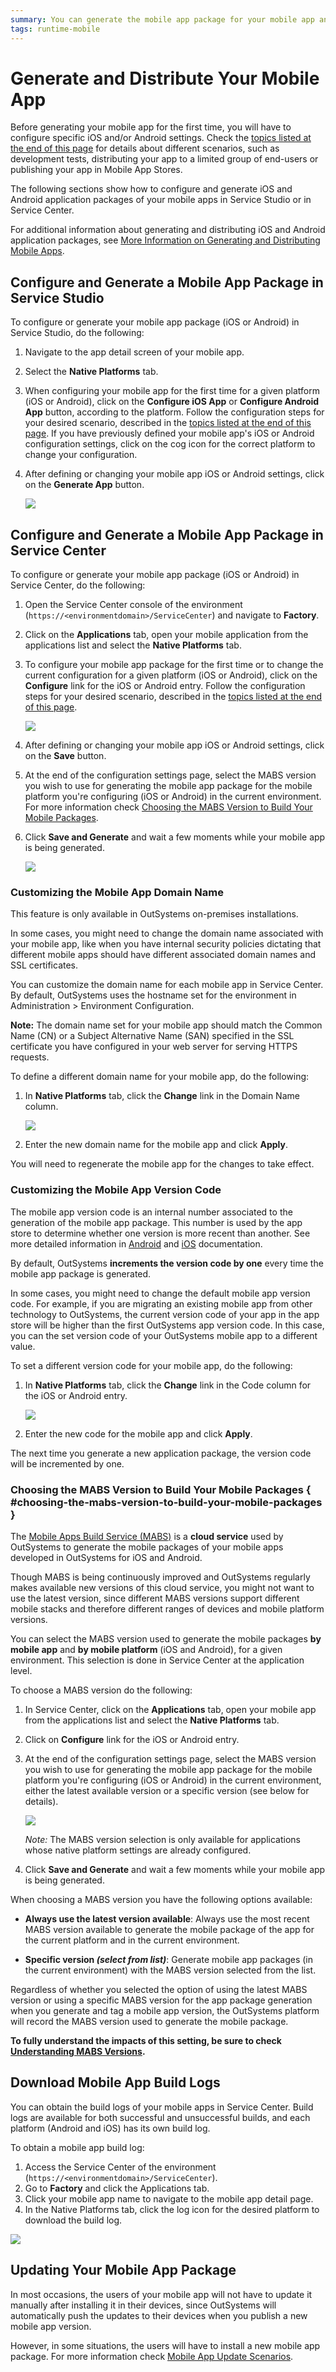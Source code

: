 ```yaml
---
summary: You can generate the mobile app package for your mobile app and distribute it for tests purposes or, when you have completed work on your app, generate a production-ready version of your app to distribute to a selected group of end-users or to publish in mobile app stores.
tags: runtime-mobile
---
```


# Generate and Distribute Your Mobile App

Before generating your mobile app for the first time, you will have to configure specific iOS and/or Android settings. Check the [topics listed at the end of this page](#Articles_in_this_Section) for details about different scenarios, such as development tests, distributing your app to a limited group of end-users or publishing your app in Mobile App Stores.

The following sections show how to configure and generate iOS and Android application packages of your mobile apps in Service Studio or in Service Center.

For additional information about generating and distributing iOS and Android application packages, see [More Information on Generating and Distributing Mobile Apps](more-information-on-generating-and-distributing-mobile-apps.md).

## Configure and Generate a Mobile App Package in Service Studio

To configure or generate your mobile app package (iOS or Android) in Service Studio, do the following:

1. Navigate to the app detail screen of your mobile app. 

1. Select the **Native Platforms** tab. 

1. When configuring your mobile app for the first time for a given platform (iOS or Android), click on the **Configure iOS App** or **Configure Android App** button, according to the platform. Follow the configuration steps for your desired scenario, described in the [topics listed at the end of this page](#Articles_in_this_Section). If you have previously defined your mobile app's iOS or Android configuration settings, click on the cog icon for the correct platform to change your configuration. 

1. After defining or changing your mobile app iOS or Android settings, click on the **Generate App** button.

    ![](images/ss_native_platforms_tab.png)

## Configure and Generate a Mobile App Package in Service Center

To configure or generate your mobile app package (iOS or Android) in Service
Center, do the following:

1. Open the Service Center console of the environment (`https://<environmentdomain>/ServiceCenter`) and navigate to **Factory**.

1. Click on the **Applications** tab, open your mobile application from the applications list and select the **Native Platforms** tab.

1. To configure your mobile app package for the first time or to change the current configuration for a given platform (iOS or Android), click on the **Configure** link for the iOS or Android entry. Follow the configuration steps for your desired scenario, described in the [topics listed at the end of this page](#Articles_in_this_Section).

    ![](<images/sc-configure-android-settings.png>)

1. After defining or changing your mobile app iOS or Android settings, click on the **Save** button.

1. At the end of the configuration settings page, select the MABS version you wish to use for generating the mobile app package for the mobile platform you're configuring (iOS or Android) in the current environment.  
    For more information check [Choosing the MABS Version to Build Your Mobile Packages](<#choosing-the-mabs-version-to-build-your-mobile-packages>).

1. Click **Save and Generate** and wait a few moments while your mobile app is being generated.

    ![](images/sc-native-platforms-tab.png)

### Customizing the Mobile App Domain Name

<div class="info">

This feature is only available in OutSystems on-premises installations.

</div>

In some cases, you might need to change the domain name associated with your mobile app, like when you have internal security policies dictating that different mobile apps should have different associated domain names and SSL certificates.

You can customize the domain name for each mobile app in Service Center. By default, OutSystems uses the hostname set for the environment in Administration > Environment Configuration.

**Note:** The domain name set for your mobile app should match the Common Name (CN) or a Subject Alternative Name (SAN) specified in the SSL certificate you have configured in your web server for serving HTTPS requests.

To define a different domain name for your mobile app, do the following:

1. In **Native Platforms** tab, click the **Change** link in the Domain Name column.

    ![](<images/sc-change-hostname.png>)

1. Enter the new domain name for the mobile app and click **Apply**.

You will need to regenerate the mobile app for the changes to take effect.

### Customizing the Mobile App Version Code

The mobile app version code is an internal number associated to the generation of the mobile app package. This number is used by the app store to determine whether one version is more recent than another. See more detailed information in [Android](https://developer.android.com/studio/publish/versioning) and [iOS](https://help.apple.com/app-store-connect/#/dev82a6a9d79) documentation.

By default, OutSystems **increments the version code by one** every time the mobile app package is generated.

In some cases, you might need to change the default mobile app version code. For example, if you are migrating an existing mobile app from other technology to OutSystems, the current version code of your app in the app store will be higher than the first OutSystems app version code. In this case, you can the set version code of your OutSystems mobile app to a different value.

To set a different version code for your mobile app, do the following:

1. In **Native Platforms** tab, click the **Change** link in the Code column for the iOS or Android entry.

    ![](<images/sc-change-versioncode.png>)

1. Enter the new code for the mobile app and click **Apply**.

The next time you generate a new application package, the version code will be incremented by one.

### Choosing the MABS Version to Build Your Mobile Packages { #choosing-the-mabs-version-to-build-your-mobile-packages }

The [Mobile Apps Build Service (MABS)](<../mobile-apps-build-service/intro.md>) is a **cloud service** used by OutSystems to generate the mobile packages of your mobile apps developed in OutSystems for iOS and Android. 

Though MABS is being continuously improved and OutSystems regularly makes available new versions of this cloud service, you might not want to use the latest version, since different MABS versions support different mobile stacks and therefore different ranges of devices and mobile platform versions.

You can select the MABS version used to generate the mobile packages **by mobile app** and **by mobile platform** (iOS and Android), for a given environment. This selection is done in Service Center at the application level.

To choose a MABS version do the following:

1. In Service Center, click on the **Applications** tab, open your mobile app from the applications list and select the **Native Platforms** tab.

1. Click on **Configure** link for the iOS or Android entry. 

1. At the end of the configuration settings page, select the MABS version you wish to use for generating the mobile app package for the mobile platform you're configuring (iOS or Android) in the current environment, either the latest available version or a specific version (see below for details).

    ![](<images/sc-select-mabs-version.png>)

    _Note:_ The MABS version selection is only available for applications whose native platform settings are already configured.

1. Click **Save and Generate** and wait a few moments while your mobile app is being generated.

When choosing a MABS version you have the following options available:

* **Always use the latest version available**: Always use the most recent MABS version available to generate the mobile package of the app for the current platform and in the current environment.

* **Specific version _(select from list)_**: Generate mobile app packages (in the current environment) with the MABS version selected from the list.

Regardless of whether you selected the option of using the latest MABS version or using a specific MABS version for the app package generation when you generate and tag a mobile app version, the OutSystems platform will record the MABS version used to generate the mobile package. 

**To fully understand the impacts of this setting, be sure to check [Understanding MABS Versions](<../mobile-apps-build-service/intro.md#understanding-mabs-versions>).**


## Download Mobile App Build Logs

You can obtain the build logs of your mobile apps in Service Center. Build logs are available for both successful and unsuccessful builds, and each platform (Android and iOS) has its own build log.

To obtain a mobile app build log:

1. Access the Service Center of the environment (`https://<environmentdomain>/ServiceCenter`).
1. Go to **Factory** and click the Applications tab.
1. Click your mobile app name to navigate to the mobile app detail page.
1. In the Native Platforms tab, click the log icon for the desired platform to download the build log.

![](<images/sc-download-build-logs.png>)


## Updating Your Mobile App Package

In most occasions, the users of your mobile app will not have to update it manually after installing it in their devices, since OutSystems will automatically push the updates to their devices when you publish a new mobile app version.

However, in some situations, the users will have to install a new mobile app package. For more information check [Mobile App Update Scenarios](<../mobile-app-update-scenarios.md>).
